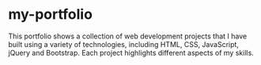 # my-portfolio
This portfolio shows a collection of web development projects that I have built using a variety of technologies, including HTML, CSS, JavaScript, jQuery and Bootstrap. Each project highlights different aspects of my skills.